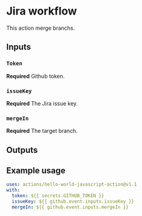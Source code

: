 # Jira workflow

This action merge branchs.

## Inputs
### `Token`

**Required** Github token.
### `issueKey`

**Required** The Jira issue key.
### `mergeIn`

**Required** The target branch.

## Outputs

## Example usage

```yaml
uses: actions/hello-world-javascript-action@v1.1
with:
  token: ${{ secrets.GITHUB_TOKEN }}
  issueKey: ${{ github.event.inputs.issueKey }}
  mergeIn: ${{ github.event.inputs.mergeIn }}
```

